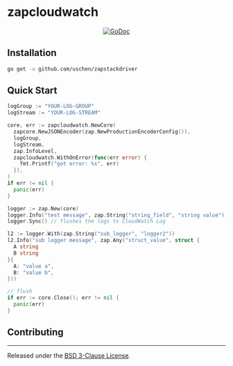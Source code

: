 # zapcloudwatch

<div align="center">

[![GoDoc][doc-img]][doc]

</div>

## Installation

```sh
go get -u github.com/uschen/zapstackdriver
```

## Quick Start

```go
logGroup := "YOUR-LOG-GROUP"
logStream := "YOUR-LOG-STREAM"

core, err := zapcloudwatch.NewCore(
  zapcore.NewJSONEncoder(zap.NewProductionEncoderConfig()),
  logGroup,
  logStream,
  zap.InfoLevel,
  zapcloudwatch.WithOnError(func(err error) {
    fmt.Printf("got error: %s", err)
  }),
)
if err != nil {
  panic(err)
}

logger := zap.New(core)
logger.Info("test message", zap.String("string_field", "string value"), zap.Int64("int64_field", 123))
logger.Sync() // flushes the logs to CloudWatch Log

l2 := logger.With(zap.String("sub_logger", "logger2"))
l2.Info("sub logger message", zap.Any("struct_value", struct {
  A string
  B string
}{
  A: "value a",
  B: "value b",
}))

// flush
if err := core.Close(); err != nil {
  panic(err)
}
```

## Contributing

<hr>

Released under the [BSD 3-Clause License](LICENSE).

[doc-img]: https://pkg.go.dev/badge/github.com/uschen/zapcloudwatch
[doc]: https://pkg.go.dev/github.com/uschen/zapcloudwatch
